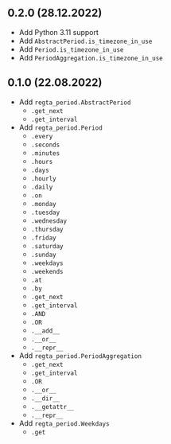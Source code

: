 ## 0.2.0 (28.12.2022)
* Add Python 3.11 support
* Add `AbstractPeriod.is_timezone_in_use`
* Add `Period.is_timezone_in_use`
* Add `PeriodAggregation.is_timezone_in_use`

## 0.1.0 (22.08.2022)
* Add `regta_period.AbstractPeriod`
  * `.get_next`
  * `.get_interval`
* Add `regta_period.Period`
  * `.every`
  * `.seconds`
  * `.minutes`
  * `.hours`
  * `.days`
  * `.hourly`
  * `.daily`
  * `.on`
  * `.monday`
  * `.tuesday`
  * `.wednesday`
  * `.thursday`
  * `.friday`
  * `.saturday`
  * `.sunday`
  * `.weekdays`
  * `.weekends`
  * `.at`
  * `.by`
  * `.get_next`
  * `.get_interval`
  * `.AND`
  * `.OR`
  * `.__add__`
  * `.__or__`
  * `.__repr__`
* Add `regta_period.PeriodAggregation`
  * `.get_next`
  * `.get_interval`
  * `.OR`
  * `.__or__`
  * `.__dir__`
  * `.__getattr__`
  * `.__repr__`
* Add `regta_period.Weekdays`
  * `.get`
